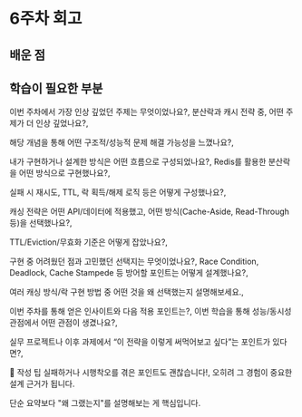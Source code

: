 # 6주차 회고

## 배운 점

## 학습이 필요한 부분


이번 주차에서 가장 인상 깊었던 주제는 무엇이었나요?,
분산락과 캐시 전략 중, 어떤 주제가 더 인상 깊었나요?,

해당 개념을 통해 어떤 구조적/성능적 문제 해결 가능성을 느꼈나요?,

내가 구현하거나 설계한 방식은 어떤 흐름으로 구성되었나요?,
Redis를 활용한 분산락을 어떤 방식으로 구현했나요?,

실패 시 재시도, TTL, 락 획득/해제 로직 등은 어떻게 구성했나요?,

캐싱 전략은 어떤 API/데이터에 적용했고, 어떤 방식(Cache-Aside, Read-Through 등)을 선택했나요?,

TTL/Eviction/무효화 기준은 어떻게 잡았나요?,

구현 중 어려웠던 점과 고민했던 선택지는 무엇이었나요?,
Race Condition, Deadlock, Cache Stampede 등 방어할 포인트는 어떻게 설계했나요?,

여러 캐싱 방식/락 구현 방법 중 어떤 것을 왜 선택했는지 설명해보세요.,

이번 주차를 통해 얻은 인사이트와 다음 적용 포인트는?,
이번 학습을 통해 성능/동시성 관점에서 어떤 관점이 생겼나요?,

실무 프로젝트나 이후 과제에서 “이 전략을 이렇게 써먹어보고 싶다”는 포인트가 있다면?,

📌  작성 팁
실패하거나 시행착오를 겪은 포인트도 괜찮습니다!,
오히려 그 경험이 중요한 설계 근거가 됩니다.

단순 요약보다 "왜 그랬는지"를 설명해보는 게 핵심입니다.